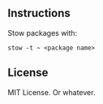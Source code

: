 ## Instructions

Stow packages with:

```shell
stow -t ~ <package name>
```

## License

MIT License. Or whatever.
